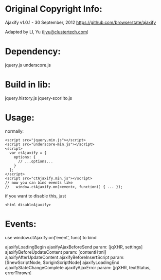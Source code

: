 Original Copyright Info:
========================
   Ajaxify
   v1.0.1 - 30 September, 2012
   https://github.com/browserstate/ajaxify

   Adapted by LI, Yu (liyu@clustertech.com)

Dependency:
===========
  jquery.js
  underscore.js

Build in lib:
=============
  jquery.history.js
  jquery-scorllto.js

Usage:
======
  normally:

    <script src="jquery.min.js"></script>
    <script src="underscore-min.js"></script>
    <script>
      var ctAjaxify = {
        options: {
          // ...options...
        }
      };
    </script>
    <script src="ctAjaxify.min.js"></script>
    // now you can bind events like
    //   window.ctAjaxify.on(<event>, function() { ... });

  if you want to disable this, just

    <html disableAjaxify>

Events:
===========
  use window.ctAjaxify.on('event', func) to bind

  ajaxifyLoadingBegin
  ajaxifyAjaxBeforeSend
    param: [jqXHR, settings]
  ajaxifyBeforeUpdateContent
    param: [contentHtml]
  ajaxifyAfterUpdateContent
  ajaxifyBeforeInsertScript
    param: [$newScriptNode, $originScriptNode]
  ajaxifyLoadingEnd
  ajaxifyStateChangeComplete
  ajaxifyAjaxError
    param: [jqXHR, textStatus, errorThrown]

